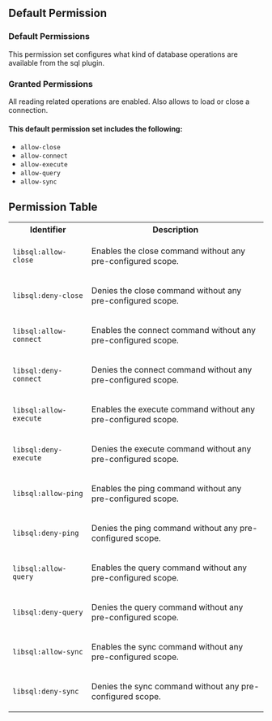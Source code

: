 ## Default Permission

### Default Permissions

This permission set configures what kind of
database operations are available from the sql plugin.

### Granted Permissions

All reading related operations are enabled.
Also allows to load or close a connection.



#### This default permission set includes the following:

- `allow-close`
- `allow-connect`
- `allow-execute`
- `allow-query`
- `allow-sync`

## Permission Table

<table>
<tr>
<th>Identifier</th>
<th>Description</th>
</tr>


<tr>
<td>

`libsql:allow-close`

</td>
<td>

Enables the close command without any pre-configured scope.

</td>
</tr>

<tr>
<td>

`libsql:deny-close`

</td>
<td>

Denies the close command without any pre-configured scope.

</td>
</tr>

<tr>
<td>

`libsql:allow-connect`

</td>
<td>

Enables the connect command without any pre-configured scope.

</td>
</tr>

<tr>
<td>

`libsql:deny-connect`

</td>
<td>

Denies the connect command without any pre-configured scope.

</td>
</tr>

<tr>
<td>

`libsql:allow-execute`

</td>
<td>

Enables the execute command without any pre-configured scope.

</td>
</tr>

<tr>
<td>

`libsql:deny-execute`

</td>
<td>

Denies the execute command without any pre-configured scope.

</td>
</tr>

<tr>
<td>

`libsql:allow-ping`

</td>
<td>

Enables the ping command without any pre-configured scope.

</td>
</tr>

<tr>
<td>

`libsql:deny-ping`

</td>
<td>

Denies the ping command without any pre-configured scope.

</td>
</tr>

<tr>
<td>

`libsql:allow-query`

</td>
<td>

Enables the query command without any pre-configured scope.

</td>
</tr>

<tr>
<td>

`libsql:deny-query`

</td>
<td>

Denies the query command without any pre-configured scope.

</td>
</tr>

<tr>
<td>

`libsql:allow-sync`

</td>
<td>

Enables the sync command without any pre-configured scope.

</td>
</tr>

<tr>
<td>

`libsql:deny-sync`

</td>
<td>

Denies the sync command without any pre-configured scope.

</td>
</tr>
</table>
